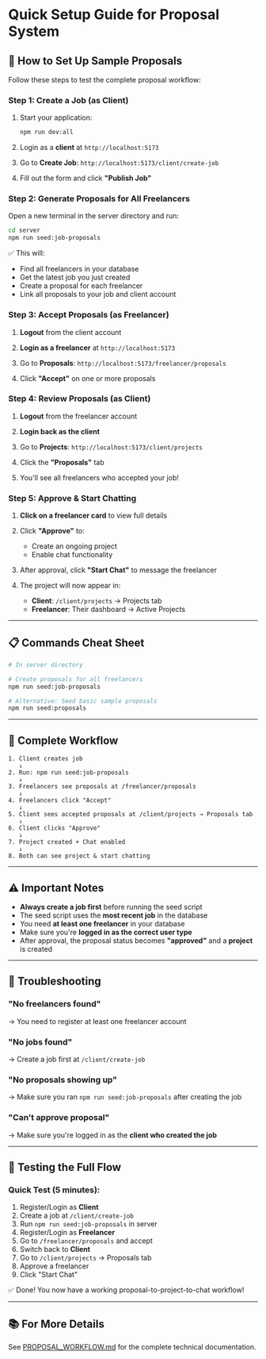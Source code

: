 # Quick Setup Guide for Proposal System

## 🚀 How to Set Up Sample Proposals

Follow these steps to test the complete proposal workflow:

### Step 1: Create a Job (as Client)
1. Start your application:
   ```bash
   npm run dev:all
   ```

2. Login as a **client** at `http://localhost:5173`

3. Go to **Create Job**: `http://localhost:5173/client/create-job`

4. Fill out the form and click **"Publish Job"**

### Step 2: Generate Proposals for All Freelancers
Open a new terminal in the server directory and run:

```bash
cd server
npm run seed:job-proposals
```

✅ This will:
- Find all freelancers in your database
- Get the latest job you just created
- Create a proposal for each freelancer
- Link all proposals to your job and client account

### Step 3: Accept Proposals (as Freelancer)
1. **Logout** from the client account

2. **Login as a freelancer** at `http://localhost:5173`

3. Go to **Proposals**: `http://localhost:5173/freelancer/proposals`

4. Click **"Accept"** on one or more proposals

### Step 4: Review Proposals (as Client)
1. **Logout** from the freelancer account

2. **Login back as the client**

3. Go to **Projects**: `http://localhost:5173/client/projects`

4. Click the **"Proposals"** tab

5. You'll see all freelancers who accepted your job!

### Step 5: Approve & Start Chatting
1. **Click on a freelancer card** to view full details

2. Click **"Approve"** to:
   - Create an ongoing project
   - Enable chat functionality

3. After approval, click **"Start Chat"** to message the freelancer

4. The project will now appear in:
   - **Client**: `/client/projects` → Projects tab
   - **Freelancer**: Their dashboard → Active Projects

---

## 📋 Commands Cheat Sheet

```bash
# In server directory

# Create proposals for all freelancers
npm run seed:job-proposals

# Alternative: Seed basic sample proposals
npm run seed:proposals
```

---

## 🔄 Complete Workflow

```
1. Client creates job
   ↓
2. Run: npm run seed:job-proposals
   ↓
3. Freelancers see proposals at /freelancer/proposals
   ↓
4. Freelancers click "Accept"
   ↓
5. Client sees accepted proposals at /client/projects → Proposals tab
   ↓
6. Client clicks "Approve"
   ↓
7. Project created + Chat enabled
   ↓
8. Both can see project & start chatting
```

---

## ⚠️ Important Notes

- **Always create a job first** before running the seed script
- The seed script uses the **most recent job** in the database
- You need **at least one freelancer** in your database
- Make sure you're **logged in as the correct user type**
- After approval, the proposal status becomes **"approved"** and a **project** is created

---

## 🐛 Troubleshooting

### "No freelancers found"
→ You need to register at least one freelancer account

### "No jobs found"
→ Create a job first at `/client/create-job`

### "No proposals showing up"
→ Make sure you ran `npm run seed:job-proposals` after creating the job

### "Can't approve proposal"
→ Make sure you're logged in as the **client who created the job**

---

## 📱 Testing the Full Flow

### Quick Test (5 minutes):
1. Register/Login as **Client**
2. Create a job at `/client/create-job`
3. Run `npm run seed:job-proposals` in server
4. Register/Login as **Freelancer**
5. Go to `/freelancer/proposals` and accept
6. Switch back to **Client**
7. Go to `/client/projects` → Proposals tab
8. Approve a freelancer
9. Click "Start Chat"

✅ Done! You now have a working proposal-to-project-to-chat workflow!

---

## 📚 For More Details
See [PROPOSAL_WORKFLOW.md](./PROPOSAL_WORKFLOW.md) for the complete technical documentation.
